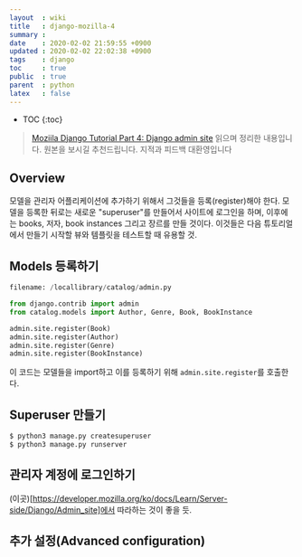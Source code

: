```yaml
---
layout  : wiki
title   : django-mozilla-4 
summary : 
date    : 2020-02-02 21:59:55 +0900
updated : 2020-02-02 22:02:38 +0900
tags    : django
toc     : true
public  : true
parent  : python
latex   : false
---
```

* TOC
{:toc}


> [Moziila Django Tutorial Part 4: Django admin site](https://developer.mozilla.org/ko/docs/Learn/Server-side/Django/Admin_site) 읽으며 정리한 내용입니다. 원본을 보시길 추천드립니다. 지적과 피드백 대환영입니다


## Overview
모델을 관리자 어플리케이션에 추가하기 위해서 그것들을 등록(register)해야 한다. 모델을 등록한 뒤로는 새로운 "superuser"를 만들어서 사이트에 로그인을 하며, 이후에는 books, 저자, book instances 그리고 장르를 만들 것이다. 이것들은 다음 튜토리얼에서 만들기 시작할 뷰와 템플릿을 테스트할 때 유용할 것.

## Models 등록하기

```python
filename: /locallibrary/catalog/admin.py 

from django.contrib import admin
from catalog.models import Author, Genre, Book, BookInstance

admin.site.register(Book)
admin.site.register(Author)
admin.site.register(Genre)
admin.site.register(BookInstance)
```
이 코드는 모델들을 import하고 이를 등록하기 위해 `admin.site.register`를 호출한다.

## Superuser 만들기

```python
$ python3 manage.py createsuperuser
$ python3 manage.py runserver
```

## 관리자 계정에 로그인하기

(이곳)[https://developer.mozilla.org/ko/docs/Learn/Server-side/Django/Admin_site]에서 따라하는 것이 좋을 듯.

## 추가 설정(Advanced configuration)
